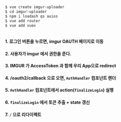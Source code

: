 ```sh
$ vue create imgur-uploader
$ cd imgur-uploader
$ npm i loadash qs axios
$ vue add router
$ vue add vuex



```

#### 1. 로그인 버튼을 누르면, imgur OAUTH 페이지로 이동

#### 2. 사용자가 imgur 에서 권한을 준다.

#### 3. IMGUR 가 AccessToken 과 함께 우리 App으로 redirect

#### 4. /oauth2/callback 으로 오면, `AuthHandler` 컴포넌트 렌더

#### 5. `AuthHandler` 컴포넌트에서 action(`finalizeLogin`) 실행

#### 6. `finalizeLogin` 에서 토큰 추출 + state 갱신

#### 7. `/` 으로 리다이렉트


